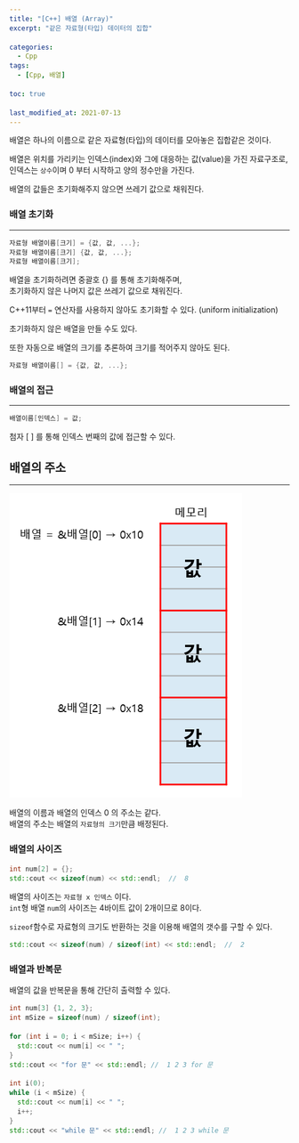 ```yaml
---
title: "[C++] 배열 (Array)"
excerpt: "같은 자료형(타입) 데이터의 집합"

categories:
  - Cpp
tags:
  - [Cpp, 배열]

toc: true

last_modified_at: 2021-07-13
---
```


배열은 하나의 이름으로 같은 자료형(타입)의 데이터를 모아놓은 집합같은 것이다.

배열은 위치를 가리키는 인덱스(index)와 그에 대응하는 값(value)을 가진 자료구조로,   
인덱스는 `상수`이며 0 부터 시작하고 양의 정수만을 가진다.

배열의 값들은 초기화해주지 않으면 쓰레기 값으로 채워진다.

### 배열 초기화

___

```cpp
자료형 배열이름[크기] = {값, 값, ...};
자료형 배열이름[크기] {값, 값, ...};
자료형 배열이름[크기];
```

배열을 초기화하려면 중괄호 {} 를 통해 초기화해주며,   
초기화하지 않은 나머지 값은 쓰레기 값으로 채워진다.   

C++11부터 ` = ` 연산자를 사용하지 않아도 초기화할 수 있다. (uniform initialization)

초기화하지 않은 배열을 만들 수도 있다.

또한 자동으로 배열의 크기를 추론하여 크기를 적어주지 않아도 된다.

```cpp
자료형 배열이름[] = {값, 값, ...};
```


### 배열의 접근

___

```cpp
배열이름[인덱스] = 값;
```

첨자 [ ] 를 통해 인덱스 번째의 값에 접근할 수 있다.

## 배열의 주소

___

![image](/images/cpp-image/array_struct.png)

배열의 이름과 배열의 인덱스 0 의 주소는 같다.   
배열의 주소는 배열의 `자료형의 크기`만큼 배정된다.

### 배열의 사이즈

```cpp
int num[2] = {};
std::cout << sizeof(num) << std::endl;  //  8
```

배열의 사이즈는 `자료형 x 인덱스` 이다.   
`int`형 배열 `num`의 사이즈는 4바이트 값이 2개이므로 8이다.

`sizeof`함수로 자료형의 크기도 반환하는 것을 이용해 배열의 갯수를 구할 수 있다.

```cpp
std::cout << sizeof(num) / sizeof(int) << std::endl;  //  2
```

### 배열과 반복문

배열의 값을 반복문을 통해 간단히 출력할 수 있다.

```cpp
int num[3] {1, 2, 3};
int mSize = sizeof(num) / sizeof(int);

for (int i = 0; i < mSize; i++) {
  std::cout << num[i] << " ";
}
std::cout << "for 문" << std::endl; //  1 2 3 for 문

int i(0);
while (i < mSize) {
  std::cout << num[i] << " ";
  i++;
}
std::cout << "while 문" << std::endl; //  1 2 3 while 문
```